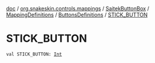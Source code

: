 [doc](../../../../index.md) / [org.snakeskin.controls.mappings](../../../index.md) / [SaitekButtonBox](../../index.md) / [MappingDefinitions](../index.md) / [ButtonsDefinitions](index.md) / [STICK_BUTTON](./-s-t-i-c-k_-b-u-t-t-o-n.md)

# STICK_BUTTON

`val STICK_BUTTON: `[`Int`](https://kotlinlang.org/api/latest/jvm/stdlib/kotlin/-int/index.html)